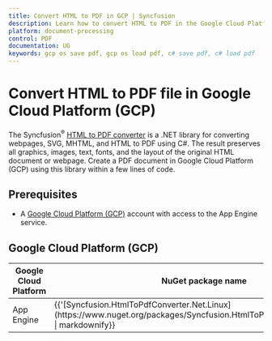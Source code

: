 ```yaml
---
title: Convert HTML to PDF in GCP | Syncfusion
description: Learn how to convert HTML to PDF in the Google Cloud Platform (GCP) using Syncfusion .NET Core PDF library without the dependency of Adobe Acrobat.
platform: document-processing
control: PDF
documentation: UG
keywords: gcp os save pdf, gcp os load pdf, c# save pdf, c# load pdf
---
```

# Convert HTML to PDF file in Google Cloud Platform (GCP)

The Syncfusion<sup>&reg;</sup> [HTML to PDF converter](https://www.syncfusion.com/document-sdk/net-pdf-library/html-to-pdf) is a .NET library for converting webpages, SVG, MHTML, and HTML to PDF using C#. The result preserves all graphics, images, text, fonts, and the layout of the original HTML document or webpage. Create a PDF document in Google Cloud Platform (GCP) using this library within a few lines of code.

## Prerequisites 

* A [Google Cloud Platform (GCP)](https://console.cloud.google.com/getting-started) account with access to the App Engine service.

## Google Cloud Platform (GCP)

<table>
<thead>
<tr>
<th>
Google Cloud Platform<br/></th><th>
NuGet package name<br/></th></tr></thead>
<tr>
<td>
App Engine<br/></td><td>
{{'[Syncfusion.HtmlToPdfConverter.Net.Linux](https://www.nuget.org/packages/Syncfusion.HtmlToPdfConverter.Net.Linux)' | markdownify}}<br/>
</td></tr>
</table>
